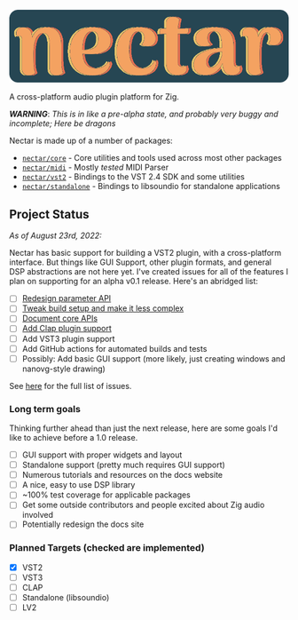 ![A logo form of "nectar"](assets/logo.svg)
<!-- # nectar -->

A cross-platform audio plugin platform for Zig.

***WARNING***: *This is in like a pre-alpha state, and probably very buggy and incomplete; Here be dragons*

Nectar is made up of a number of packages:

- [`nectar/core`](/core/README.md) - Core utilities and tools used across most other packages
- [`nectar/midi`](/midi/README.md) - Mostly *tested* MIDI Parser
- [`nectar/vst2`](/vst2/README.md) - Bindings to the VST 2.4 SDK and some utilities
- [`nectar/standalone`](/standalone/README.md) - Bindings to libsoundio for standalone applications

## Project Status

*As of August 23rd, 2022:*

Nectar has basic support for building a VST2 plugin, with a cross-platform interface. But things like GUI Support, other plugin formats, and general DSP abstractions are not here yet.
I've created issues for all of the features I plan on supporting for an alpha v0.1 release. Here's an abridged list:

- [ ] [Redesign parameter API](https://github.com/ajkachnic/nectar/issues/2)
- [ ] [Tweak build setup and make it less complex](https://github.com/ajkachnic/nectar/issues/3)
- [ ] [Document core APIs](https://github.com/ajkachnic/nectar/issues/6)
- [ ] [Add Clap plugin support](https://github.com/ajkachnic/nectar/issues/7)
- [ ] Add VST3 plugin support
- [ ] Add GitHub actions for automated builds and tests
- [ ] Possibly: Add basic GUI support (more likely, just creating windows and nanovg-style drawing)

See [here](https://github.com/ajkachnic/nectar/milestone/1) for the full list of issues.

### Long term goals

Thinking further ahead than just the next release, here are some goals I'd like to achieve before a 1.0 release.

- [ ] GUI support with proper widgets and layout
- [ ] Standalone support (pretty much requires GUI support)
- [ ] Numerous tutorials and resources on the docs website
- [ ] A nice, easy to use DSP library
- [ ] ~100% test coverage for applicable packages
- [ ] Get some outside contributors and people excited about Zig audio involved
- [ ] Potentially redesign the docs site

### Planned Targets (checked are implemented)

- [x] VST2
- [ ] VST3
- [ ] CLAP
- [ ] Standalone (libsoundio)
- [ ] LV2
